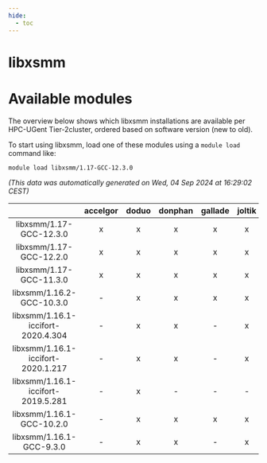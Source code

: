 ```yaml
---
hide:
  - toc
---
```


libxsmm
=======

# Available modules


The overview below shows which libxsmm installations are available per HPC-UGent Tier-2cluster, ordered based on software version (new to old).

To start using libxsmm, load one of these modules using a `module load` command like:

```shell
module load libxsmm/1.17-GCC-12.3.0
```

*(This data was automatically generated on Wed, 04 Sep 2024 at 16:29:02 CEST)*  

| |accelgor|doduo|donphan|gallade|joltik|shinx|skitty|
| :---: | :---: | :---: | :---: | :---: | :---: | :---: | :---: |
|libxsmm/1.17-GCC-12.3.0|x|x|x|x|x|x|x|
|libxsmm/1.17-GCC-12.2.0|x|x|x|x|x|-|x|
|libxsmm/1.17-GCC-11.3.0|x|x|x|x|x|-|x|
|libxsmm/1.16.2-GCC-10.3.0|-|x|x|x|x|-|x|
|libxsmm/1.16.1-iccifort-2020.4.304|-|x|x|-|x|-|-|
|libxsmm/1.16.1-iccifort-2020.1.217|-|x|x|-|x|-|x|
|libxsmm/1.16.1-iccifort-2019.5.281|-|x|-|-|-|-|-|
|libxsmm/1.16.1-GCC-10.2.0|-|x|x|x|x|-|x|
|libxsmm/1.16.1-GCC-9.3.0|-|x|x|-|x|-|x|
